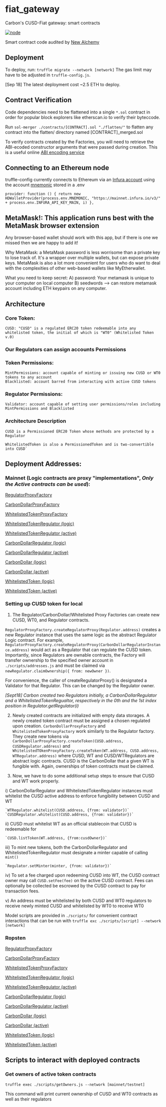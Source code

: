 # fiat_gateway
Carbon's CUSD-Fiat gateway: smart contracts

[![node](https://img.shields.io/badge/Node-v8.11.4-brightgreen.svg)](https://github.com/stablecarbon/fiat_gateway)

Smart contract code audited by [New Alchemy](https://medium.com/@newalchemy/carbon-money-smart-contract-audit-c5ae62cbe5d4)

## Deployment
To deploy, run:
`truffle migrate --network [network]`
The gas limit may have to be adjusted in `truffle-config.js`.

[Sep 18] The latest deployment cost ~2.5 ETH to deploy.

## Contract Verification 
Code dependencies need to be flattened into a single `*.sol` contract in order for popular block explorers like etherscan.io to verify their byteccode. 

Run `sol-merger ./contracts/[CONTRACT].sol "./flatten/"` to flatten any contract into the flatten/ directory named [CONTRACT]\_merged.sol

To verify contracts created by the Factories, you will need to retrieve the ABI-ecoded constructor arguments that were passed during creation. This is a useful online [ABI encoding service](https://abi.hashex.org/)

## Connecting to an Ethereum node
truffle-config currently connects to Ethereum via an [Infura account](https://infura.io/) using the account [mnemonic](https://en.bitcoin.it/wiki/Seed_phrase) stored in a .env 

`provider: function () {
        return new HDWalletProvider(process.env.MNEMONIC, "https://mainnet.infura.io/v3/" + process.env.INFURA_API_KEY_MAIN, i)
      },`

## MetaMask!: This application runs best with the MetaMask browser extension
Any browser-based wallet should work with this app, but if there is one we missed then we are happy to add it!

Why MetaMask: a MetaMask password is less worrisome than a private key to lose track of. It's a wrapper over multiple wallets, but can expose private keys. MetaMask is also a lot more convenient for users who do want to deal with the complexities of other web-based wallets like MyEtherwallet.

What you need to keep secret:
	A) password: Your metamask is unique to your computer on local computer
	B) seedwords --> can restore metamask account including ETH keypairs on any computer.

## Architecture
### Core Token:
	CUSD: "CUSD" is a regulated ERC20 token redeemable into any whitelisted token, the initial of which is "WT0" (Whitelisted Token v.0)

### Our Regulators can assign accounts Permissions
### Token Permissions:

	MintPermissions: account capable of minting or issuing new CUSD or WT0 tokens to any account
	Blacklisted: account barred from interacting with active CUSD tokens

### Regulator Permissions:

	Validator: account capable of setting user permissions/roles including MintPermissions and Blacklisted

### Architecture Description

	CUSD is a Permissioned ERC20 Token whose methods are protected by a Regulator

	WhitelistedToken is also a PermissionedToken and is two-convertible into CUSD`

## Deployment Addresses:

### Mainnet (Logic contracts are proxy "implementations", *Only the Active contracts can be used*):

[RegulatorProxyFactory](https://etherscan.io/address/0xf363c6de4a27c202fd8e3216351c242fb4a39d8c)

[CarbonDollarProxyFactory](https://etherscan.io/address/0x4a5693fa90442aff3067b59a4256834fe612b541)

[WhitelistedTokenProxyFactory](https://etherscan.io/address/0x3aa4a0482e6f475856d98c12e71b658d0c1d0b68)

[WhitelistedTokenRegulator (logic)](https://etherscan.io/address/0x0eb1b93c35dc7513c1e6cd683850734686fc9106)

[WhitelistedTokenRegulator (active)](https://etherscan.io/address/0x8644b70d1e40e954d8397e79a210624cbc22e1fe)

[CarbonDollarRegulator (logic)](https://etherscan.io/address/0x78a87623e381c395f6b02c649893642dcb3d245e)

[CarbonDollarRegulator (active)](https://etherscan.io/address/0xbe729d06dd2d7b2e953b40e234c62bd5f0204a12)

[CarbonDollar (logic)](https://etherscan.io/address/0xe05b1e8463773a2368760bfff14c2bb20821d990)

[CarbonDollar (active)](https://etherscan.io/address/0x1410d4ec3d276c0ebbf16ccbe88a4383ae734ed0)

[WhitelistedToken (logic)](https://etherscan.io/address/0xe5b58d53caabc455a4ea1ad6a9ea48bca0e42c7a)

[WhitelistedToken (active)](https://etherscan.io/address/0x21683397aa53aaf7baca416c27f2c1e0e84bb493)

### Setting up CUSD token for local
1) The Regulator/CarbonDollar/Whitelisted Proxy Factories can create new CUSD, WT0, and Regulator contracts. 

`RegulatorProxyFactory.createRegulatorProxy(Regulator.address)` creates a new Regulator instance that uses the same logic as the abstract Regulator Logic contract. For example, `RegulatorProxyFactory.createRegulatorProxy(CarbonDollarRegulatorInstance.address)` would act as a Regulator that can regulate the CUSD token. Importantly, since Regulators are ownable contracts, the Factory will transfer ownership to the specified owner account in `./scripts/addresses.js` and must be claimed via `newRegulator.claimOwnership({ from: newOwner })`.

For convenience, the caller of createRegulatorProxy() is designated a Validator for that Regulator. This can be changed by the Regulator owner.

*[Sept18] Carbon created two Regulators initially, a CarbonDollarRegulator and a WhitelistedTokenRegualtor, respectively in the 0th and the 1st index position in Regulator.getRegulator(i)*

2) Newly created contracts are initialized with empty data storages. A newly created token contract must be assigned a chosen regulated upon creation. `CarbonDollarProxyFactory` and `WhitelistedTokenProxyFactory` work similarly to the Regulator factory. They create new tokens via `CarbonDollarProxyFactory.createToken(CUSD.address, CUSDRegulator.address)` and `WhitelistedTOkenProxyFactory.createToken(WT.address, CUSD.address, WTRegulator.address)` where CUSD, WT and CUSD/WTRegulators are abstract logic contracts. CUSD is the CarbonDollar that a given WT is fungible with. Again, ownerships of token contracts must be claimed.

3) Now, we have to do some additional setup steps to ensure that CUSD and WT work properly.
	
i) CarbonDollarRegulator and WhitelistedTokenRegulator instances must whitelist the CUSD active address to enforce fungibility between CUSD and WT

	`WTRegulator.whitelist(CUSD.address, {from: validator})`
	`CUSDRegulator.whitelist(CUSD.address, {from: validator})`

ii) CUSD must whitelist WT as an official stablecoin that CUSD is redeemable for

	`CUSD.listToken(WT.address, {from:cusdOwner})`

iii) To mint new tokens, both the CarbonDollarRegulator and WhitelistedTokenRegulator must designate a minter capable of calling `mint()`

	`Regulator.setMinter(minter, {from: validator})`

iv) To set a fee charged upon redeeming CUSD into WT, the CUSD contract owner may call `CUSD.setFee(fee)` on the active CUSD contract. Fees can optionally be collected be escrowed by the CUSD contract to pay for transaction fees.

v) An address must be whitelisted by both CUSD and WT0 regulators to receive newly minted CUSD and whitelisted by WT0 to receive WT0

Model scripts are provided in `./scripts/` for convenient contract interactions that can be run with `truffle exc ./scripts/[script] --network [network]`

### Ropsten

[RegulatorProxyFactory](https://ropsten.etherscan.io/address/0x2d35b31f1b760e22b6f926abaca365f97b261b2e)

[CarbonDollarProxyFactory](https://ropsten.etherscan.io/address/0xa7c6ade3951b5bac577f69eb514da005dd26d05c)

[WhitelistedTokenProxyFactory](https://ropsten.etherscan.io/address/0xba6dac4d0367e0a4f854296d117cad0e6d7a97b3)

[WhitelistedTokenRegulator (logic)](https://ropsten.etherscan.io/address/0x64db6b6f3a9b3c0d2f6fcea14a18976cebfc9e66)

[WhitelistedTokenRegulator (active)](https://ropsten.etherscan.io/address/0xd0ead2198a14f1766f6aa0c9e3e14959da50b265)

[CarbonDollarRegulator (logic)](https://ropsten.etherscan.io/address/0x56a3e755a1df17884a87a328080d0b4f77fb7fa9)

[CarbonDollarRegulator (active)](https://ropsten.etherscan.io/address/0xe8bfa3ab2449a049522866b8f4f000fef3ac26d5)

[CarbonDollar (logic)](https://ropsten.etherscan.io/address/0x11027eda599d638bdabe26ec503f0a9301eee127)

[CarbonDollar (active)](https://ropsten.etherscan.io/address/0x67450c8908e2701abfa6745be3949ad32acf42d8)

[WhitelistedToken (logic)](https://ropsten.etherscan.io/address/0x99f72bd9aebbd1e51ba977157d5f0eca73dadd8f)

[WhitelistedToken (active)](https://ropsten.etherscan.io/address/0xcd36463470c4b92700b4d5fbe270e680d9d48968)

## Scripts to interact with deployed contracts

### Get owners of active token contracts 

`truffle exec ./scripts/getOwners.js --network [mainnet/testnet]`

This command will print current ownership of CUSD and WT0 contracts as well as their regulators
